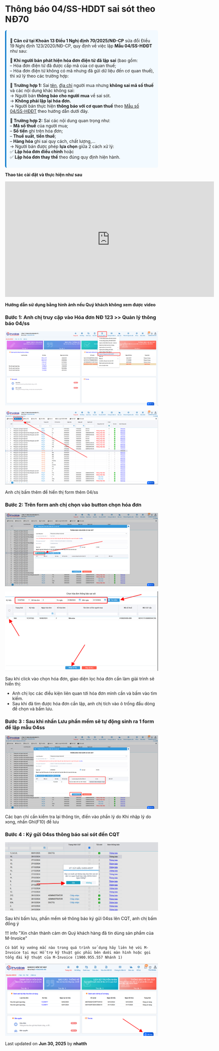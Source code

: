 # **Thông báo 04/SS-HDDT sai sót theo NĐ70**

<div style="font-size:14px; color:#1a1a1a; background-color:#f3faff; padding:12px; border-left:4px solid #007acc; border-radius:6px;">
  <p><strong>📘 Căn cứ tại Khoản 13 Điều 1 Nghị định 70/2025/NĐ-CP</strong> sửa đổi Điều 19 Nghị định 123/2020/NĐ-CP, quy định về việc lập <strong>Mẫu 04/SS-HĐĐT</strong> như sau:</p>

  <p><strong>🧾 Khi người bán phát hiện hóa đơn điện tử đã lập sai</strong> (bao gồm:<br>
  – Hóa đơn điện tử đã được cấp mã của cơ quan thuế;<br>
  – Hóa đơn điện tử không có mã nhưng đã gửi dữ liệu đến cơ quan thuế), thì xử lý theo các trường hợp:</p>

  <p><strong>🔹 Trường hợp 1:</strong> Sai <u>tên</u>, <u>địa chỉ</u> người mua nhưng <strong>không sai mã số thuế</strong> và các nội dung khác không sai:<br>
  → Người bán <strong>thông báo cho người mua</strong> về sai sót.<br>
  → <strong>Không phải lập lại hóa đơn.</strong><br>
  → Người bán thực hiện <strong>thông báo với cơ quan thuế</strong> theo <u>Mẫu số 04/SS-HĐĐT</u> theo hướng dẫn dưới đây.</p>

  <p><strong>🔹 Trường hợp 2:</strong> Sai các nội dung quan trọng như:<br>
  – <strong>Mã số thuế</strong> của người mua;<br>
  – <strong>Số tiền</strong> ghi trên hóa đơn;<br>
  – <strong>Thuế suất</strong>, <strong>tiền thuế</strong>;<br>
  – <strong>Hàng hóa</strong> ghi sai quy cách, chất lượng,...<br>
  → Người bán được phép <strong>lựa chọn</strong> giữa 2 cách xử lý:<br>
  ✅ <strong>Lập hóa đơn điều chỉnh</strong> hoặc<br>
  ✅ <strong>Lập hóa đơn thay thế</strong> theo đúng quy định hiện hành.</p>
</div>

**Thao tác cài đặt và thực hiện như sau**

<iframe style="width: 43rem; height: 380px"
    src="https://www.youtube.com/embed/THGtf-CWDAM" 
    frameborder="0" allowfullscreen>
</iframe>

**Hướng dẫn sử dụng bằng hình ảnh nếu Quý khách không xem được video**

### **Bước 1: Anh chị truy cập vào Hóa đơn NĐ 123 >> Quản lý thông báo 04/ss**

![Hình 1](../../assets/images/invoice1/1.0_04ss_1.png)

![Hình 1](../../assets/images/invoice1/1.0_04ss_7.png)

Anh chị bấm thêm để hiển thị form thêm 04/ss

### **Bước 2: Trên form anh chị chọn vào button chọn hóa đơn**

![Hình 2](../../assets/images/invoice1/1.0_04ss_2.png)

![Hình 3](../../assets/images/invoice1/1.0_04ss_3.png)

Sau khi click vào chọn hóa đơn, giao diện lọc hóa đơn cần làm giải trình sẽ hiển thị:

- Anh chị lọc các điều kiện liên quan tới hóa đơn mình cần và bấm vào tìm kiếm.
- Sau khi đã tìm được hóa đơn cần lập, anh chị tích vào ô trống đầu dòng để chọn và bấm lưu.

### **Bước 3 : Sau khi nhấn Lưu phần mềm sẽ tự động sinh ra 1 form để lập mẫu 04ss**

![Hình 4](../../assets/images/invoice1/1.0_04ss_4.png)

Các bạn chỉ cần kiểm tra lại thông tin, điền vào phần lý do
Khi nhập lý do xong, nhấn Ghi(F10) để lưu

### **Bước 4 : Ký gửi 04ss thông báo sai sót đến CQT**

![Hình 5](../../assets/images/invoice1/1.0_04ss_5.png)

Sau khi bấm lưu, phần mềm sẽ thông báo ký gửi 04ss lên CQT, anh chị bấm đồng ý

!!! info "Xin chân thành cảm ơn Quý khách hàng đã tin dùng sản phẩm của M-Invoice"

    Có bất kỳ vướng mắc nào trong quá trình sử dụng hãy liên hệ với M-Invoice tại mục Hỗ trợ kỹ thuật góc phải bên dưới màn hình hoặc gọi tổng đài kỹ thuật của M-Invoice (1900.955.557 Nhánh 1)

![Hình 6](../../assets/images/invoice1/1.0_suaTienBangTay_5.png)

<div class="last-updated">Last updated on <strong>Jun 30, 2025</strong> by <strong>nhatth</strong></div>
